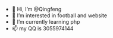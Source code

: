 - 👋 Hi, I’m @Qingfeng
- 👀 I’m interested in football and website
- 🌱 I’m currently learning php
- 📫 my QQ is 3055974144

<!---
shuisale/shuisale is a ✨ special ✨ repository because its `README.md` (this file) appears on your GitHub profile.
You can click the Preview link to take a look at your changes.
--->
